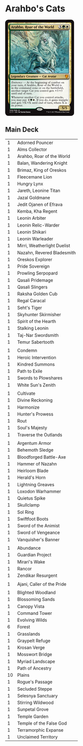 # Arahbo's Cats #

![Arahbo, Roar of the World](../images/Arahbo%2C%20Roar%20of%20the%20World.jpg)

## Main Deck ##
|   |   |
|---|-----
| 1 | Adorned Pouncer
| 1 | Alms Collector
| 1 | Arahbo, Roar of the World
| 1 | Balan, Wandering Knight
| 1 | Brimaz, King of Oreskos
| 1 | Fleecemane Lion
| 1 | Hungry Lynx
| 1 | Jareth, Leonine Titan
| 1 | Jazal Goldmane
| 1 | Jedit Ojanen of Efrava
| 1 | Kemba, Kha Regent
| 1 | Leonin Arbiter
| 1 | Leonin Relic-Warder
| 1 | Leonin Shikari
| 1 | Leonin Warleader
| 1 | Mirri, Weatherlight Duelist
| 1 | Nazahn, Revered Bladesmith
| 1 | Oreskos Explorer
| 1 | Pride Sovereign
| 1 | Prowling Serpopard
| 1 | Qasali Pridemage
| 1 | Qasali Slingers
| 1 | Raksha Golden Cub
| 1 | Regal Caracal
| 1 | Seht's Tiger
| 1 | Skyhunter Skirmisher
| 1 | Spirit of the Hearth
| 1 | Stalking Leonin
| 1 | Taj-Nar Swordsmith
| 1 | Temur Sabertooth
|   |   |
| 1 | Condemn
| 1 | Heroic Intervention
| 1 | Kindred Summons
| 1 | Path to Exile
| 1 | Swords to Plowshares
| 1 | White Sun's Zenith
|   |   |
| 1 | Cultivate
| 1 | Divine Reckoning
| 1 | Harmonize
| 1 | Hunter's Prowess
| 1 | Rout
| 1 | Soul's Majesty
| 1 | Traverse the Outlands
|   |   |
| 1 | Argentum Armor
| 1 | Behemoth Sledge
| 1 | Bloodforged Battle-Axe
| 1 | Hammer of Nazahn
| 1 | Heirloom Blade
| 1 | Herald's Horn
| 1 | Lightning Greaves
| 1 | Loxodon Warhammer
| 1 | Quietus Spike
| 1 | Skullclamp
| 1 | Sol Ring
| 1 | Swiftfoot Boots
| 1 | Sword of the Animist
| 1 | Sword of Vengeance
| 1 | Vanquisher's Banner
|   |   |
| 1 | Abundance
| 1 | Guardian Project
| 1 | Mirari's Wake
| 1 | Rancor
| 1 | Zendikar Resurgent
|   |   |
| 1 | Ajani, Caller of the Pride
|   |   |
| 1 | Blighted Woodland
| 1 | Blossoming Sands
| 1 | Canopy Vista
| 1 | Command Tower
| 1 | Evolving Wilds
| 6 | Forest
| 1 | Grasslands
| 1 | Graypelt Refuge
| 1 | Krosan Verge
| 1 | Mosswort Bridge
| 1 | Myriad Landscape
| 1 | Path of Ancestry
| 10 | Plains
| 1 | Rogue's Passage
| 1 | Secluded Steppe
| 1 | Selesnya Sanctuary
| 1 | Stirring Wildwood
| 1 | Sunpetal Grove
| 1 | Temple Garden
| 1 | Temple of the False God
| 1 | Terramorphic Expanse
| 1 | Unclaimed Territory
